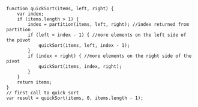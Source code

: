     function quickSort(items, left, right) {
        var index;
        if (items.length > 1) {
            index = partition(items, left, right); //index returned from partition
            if (left < index - 1) { //more elements on the left side of the pivot
                quickSort(items, left, index - 1);
            }
            if (index < right) { //more elements on the right side of the pivot
                quickSort(items, index, right);
            }
        }
        return items;
    }
    // first call to quick sort
    var result = quickSort(items, 0, items.length - 1);
